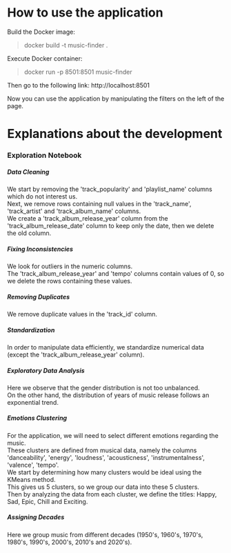 # How to use the application
Build the Docker image:
> docker build -t music-finder .

Execute Docker container:
> docker run -p 8501:8501 music-finder

Then go to the following link: http://localhost:8501

Now you can use the application by manipulating the filters on the left of the page.  

# Explanations about the development
### Exploration Notebook
##### Data Cleaning
We start by removing the 'track_popularity' and 'playlist_name' columns which do not interest us.  
Next, we remove rows containing null values ​​in the 'track_name', 'track_artist' and 'track_album_name' columns.  
We create a 'track_album_release_year' column from the 'track_album_release_date' column to keep only the date, then we delete the old column.  

##### Fixing Inconsistencies
We look for outliers in the numeric columns.  
The 'track_album_release_year' and 'tempo' columns contain values ​​of 0, so we delete the rows containing these values.  

##### Removing Duplicates
We remove duplicate values ​​in the 'track_id' column.  

##### Standardization
In order to manipulate data efficiently, we standardize numerical data (except the 'track_album_release_year' column).  

##### Exploratory Data Analysis
Here we observe that the gender distribution is not too unbalanced.  
On the other hand, the distribution of years of music release follows an exponential trend.   

##### Emotions Clustering
For the application, we will need to select different emotions regarding the music.  
These clusters are defined from musical data, namely the columns 'danceability', 'energy', 'loudness', 'acousticness', 'instrumentalness', 'valence', 'tempo'.  
We start by determining how many clusters would be ideal using the KMeans method.  
This gives us 5 clusters, so we group our data into these 5 clusters.  
Then by analyzing the data from each cluster, we define the titles: Happy, Sad, Epic, Chill and Exciting.  

##### Assigning Decades
Here we group music from different decades (1950's, 1960's, 1970's, 1980's, 1990's, 2000's, 2010's and 2020's).  
